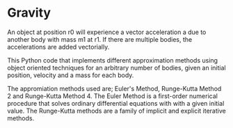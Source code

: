# Gravity

An object at position r0 will experience a vector acceleration a due to another body with mass m1 at r1. If there are multiple bodies, the accelerations are added vectorially.

This Python code that implements different approximation methods using object oriented techniques for an arbitrary number of bodies, given an initial position, velocity and a mass for each body.

The appromiation methods used are; Euler's Method, Runge-Kutta Method 2 and Runge-Kutta Method 4. The Euler Method is a first-order numerical procedure that solves ordinary differential equations with with a given initial value. The Runge-Kutta methods are a family of implicit and explicit iterative methods.
